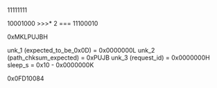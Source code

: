 11111111 

10001000 >>>* 2 === 11100010


0xMKLPUJBH

unk_1 (expected_to_be_0x0D)    = 0x0000000L
unk_2 (path_chksum_expected)   = 0xPUJB
unk_3 (request_id)             = 0x0000000H
sleep_s                 = 0x10 - 0x0000000K

0x0FD10084
